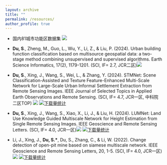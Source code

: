 ```yaml
---
layout: archive
title: ""
permalink: /resources/
author_profile: true
---
```


* 国内81城市功能区数据集    [![](https://img.shields.io/badge/data-silver?style=for-the-badge&logo=react&logoColor=black)](http://geoscape.pku.edu.cn/)

* **Du, S**., Zheng, M., Guo, L., Wu, Y., Li, Z., & Liu, P. (2024). Urban building function classification based on multisource geospatial data: a two-stage method combining unsupervised and supervised algorithms. Earth Science Informatics, 17(2), 1179-1201. (SCI, IF= 2.7, JCR二区)[![](https://img.shields.io/badge/data-silver?style=for-the-badge&logo=react&logoColor=black)]( https://doi.org/10.6084/m9.fgshare.24993531.v1.)

* **Du, S**., Xing, J., Wang, S., Wei, L., & Zhang, Y. (2024). STMNet: Scene Classification-Assisted and Texture Feature-Enhanced Multi-Scale Network for Large-Scale Urban Informal Settlement Extraction from Remote Sensing Images. IEEE Journal of Selected Topics in Applied Earth Observations and Remote Sensing. (SCI, IF= 4.7, JCR一区, 中科院二区TOP) [![](https://img.shields.io/badge/code-silver?style=for-the-badge&logo=react&logoColor=black)](https://github.com/dushouhang/code1/releases)    [![下载量统计](https://img.shields.io/github/downloads/dushouhang/code1/total?label=总下载量&color=brightgreen)](https://github.com/dushouhang/code1/releases)

* **Du, S**., Xing, J., Wang, S., Xiao, X., Li, J., & Liu, H. (2024). LUMNet: Land Use Knowledge Guided Multiscale Network for Height Estimation from Single Remote Sensing Images. IEEE Geoscience and Remote Sensing Letters. (SCI, IF= 4.0, JCR一区)[![](https://img.shields.io/badge/code-silver?style=for-the-badge&logo=react&logoColor=black)](https://github.com/dushouhang/code2/releases)    [![下载量统计](https://img.shields.io/github/downloads/dushouhang/code2/total?label=总下载量&color=brightgreen)](https://github.com/dushouhang/code2/releases)

* Li, J., Xing, J., __Du, S.*__, Du, S., Zhang, C., & Li, W. (2022). Change detection of open-pit mine based on siamese multiscale network. IEEE Geoscience and Remote Sensing Letters, 20, 1-5. (SCI, IF= 4.0, JCR一区)[![](https://img.shields.io/badge/code-silver?style=for-the-badge&logo=react&logoColor=black)](https://github.com/dushouhang/code3/releases)    [![下载量统计](https://img.shields.io/github/downloads/dushouhang/code3/total?label=总下载量&color=brightgreen)](https://github.com/dushouhang/code3/releases)

